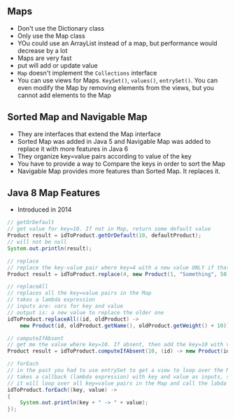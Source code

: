 ## Maps

- Don't use the Dictionary class
- Only use the Map class
- YOu could use an ArrayList instead of a map, but performance would decrease by a lot
- Maps are very fast
- put will add or update value
- `Map` doesn't implement the `Collections` interface
- You can use views for Maps. `KeySet()`, `values()`, `entrySet()`. You can even modify the Map by removing elements from the views, but you cannot add elements to the Map

## Sorted Map and Navigable Map

- They are interfaces that extend the Map interface
- Sorted Map was added in Java 5 and Navigable Map was added to replace it with more features in Java 6
- They organize key=value pairs according to value of the key
- You have to provide a way to Compare the keys in order to sort the Map
- Navigable Map provides more features than Sorted Map. It replaces it.

## Java 8 Map Features

- Introduced in 2014

```java
// getOrDefault
// get value for key=10. If not in Map, return some default value
Product result = idToProduct.getOrDefault(10, defaultProduct);
// will not be null
System.out.println(result);

// replace
// replace the key-value pair where key=4 with a new value ONLY if that key exists
Product result = idToProduct.replace(4, new Product(1, "Something", 50));

// replaceAll
// replaces all the key=value pairs in the Map
// takes a lambda expression
// inputs are: vars for key and value
// output is: a new value to replace the older one
idToProduct.replaceAll((id, oldProduct) ->
    new Product(id, oldProduct.getName(), oldProduct.getWeight() + 10));

// computeIfAbsent
// get me the value where key=10. If absent, then add the key=10 with value=result of lambda
Product result = idToProduct.computeIfAbsent(10, (id) -> new Product(id, "Custom Product", 10));

// forEach
// in the past you had to use entrySet to get a view to loop over the Map's key=value pairs
// takes a callback (lambda expression) with key and value as inputs, so you can do whatever you want with them
// it will loop over all key=value pairs in the Map and call the labda expression
idToProduct.forEach((key, value) ->
{
    System.out.println(key + " -> " + value);
});
```
